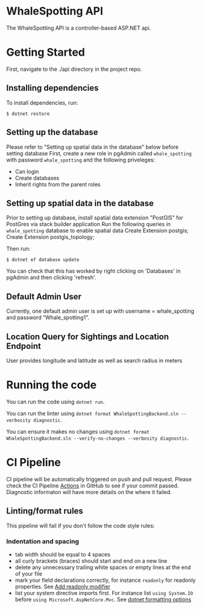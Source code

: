 # WhaleSpotting API
The WhaleSpotting API is a controller-based ASP.NET api.
# Getting Started
First, navigate to the ./api directory in the project repo.
## Installing dependencies
To install dependencies, run:
```
$ dotnet restore
```
## Setting up the database
Please refer to "Setting up spatial data in the database" below before setting database 
First, create a new role in pgAdmin called `whale_spotting` with password `whale_spotting` and the following priveleges:
- Can login
- Create databases
- Inherit rights from the parent roles

## Setting up spatial data in the database 
Prior to setting up database, install spatial data extension "PostGIS" for PostGres via stack builder application
Run the following queries in `whale_spotting` database to enable spatial data 
Create Extension postgis;
Create Extension postgis_topology;

Then run:
```
$ dotnet ef database update
```

You can check that this has worked by right clicking on 'Databases' in pgAdmin and then clicking 'refresh'.

## Default Admin User
Currently, one default admin user is set up with username = whale_spotting and password  “Whale_spotting1”. 

## Location Query for Sightings and Location Endpoint
User provides longitude and latitude as well as search radius in meters

# Running the code
You can run the code using `dotnet run`.

You can run the linter using `dotnet format WhaleSpottingBackend.sln --verbosity diagnostic`.

You can ensure it makes no changes using `dotnet format WhaleSpottingBackend.sln --verify-no-changes --verbosity diagnostic`.

# CI Pipeline
CI pipeline will be automatically triggered on push and pull request. Please check the CI Pipeline [Actions](https://github.com/techswitch-learners/WhaleSpottingMarch2025/actions) in GitHub to see if your commit passed. Diagnostic informaton will have more details on the where it failed.

## Linting/format rules
This pipeline will fail if you don't follow the code style rules:
### Indentation and spacing
- tab width should be equal to 4 spaces
- all curly brackets (braces) should start and end on a new line
- delete any unnecessary trailing white spaces or empty lines at the end of your file
- mark your field declarations correctly, for instance `readonly` for readonly properties. See [Add readonly modifier](https://learn.microsoft.com/en-us/dotnet/fundamentals/code-analysis/style-rules/ide0044)
- list your system directive imports first. For instance list `using System.IO` before `using Microsoft.AspNetCore.Mvc`. See [dotnet formatting options](https://learn.microsoft.com/en-us/dotnet/fundamentals/code-analysis/style-rules/dotnet-formatting-options)
